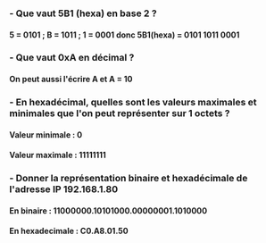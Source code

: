 ### - Que vaut 5B1 (hexa) en base 2 ?
#### 5 = 0101 ; B = 1011 ; 1 = 0001 donc 5B1(hexa) = 0101 1011 0001

### - Que vaut 0xA en décimal ?
#### On peut aussi l'écrire A et A = 10

### - En hexadécimal, quelles sont les valeurs maximales et minimales que l'on peut représenter sur 1 octets ?
#### Valeur minimale : 0
#### Valeur maximale : 11111111

### - Donner la représentation binaire et hexadécimale de l'adresse IP 192.168.1.80
#### En binaire : 11000000.10101000.00000001.1010000
#### En hexadecimale : C0.A8.01.50
